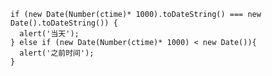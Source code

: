 




<!-- ctime 是我们要比较的时间戳 -->

```
if (new Date(Number(ctime)* 1000).toDateString() === new Date().toDateString()) {
  alert('当天');
} else if (new Date(Number(ctime)* 1000) < new Date()){
  alert('之前时间');
}

```
